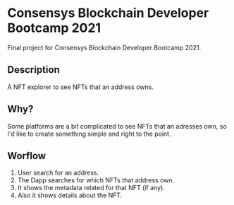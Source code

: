 # Consensys Blockchain Developer Bootcamp 2021

Final project for Consensys Blockchain Developer Bootcamp 2021.

## Description

A NFT explorer to see NFTs that an address owns.

## Why?

Some platforms are a bit complicated to see NFTs that an adresses own, so I'd like to create something simple and right to the point.

## Worflow

1. User search for an address.
2. The Dapp searches for which NFTs that address own.
3. It shows the metadata related for that NFT (if any).
4. Also it shows details about the NFT.